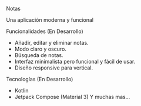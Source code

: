 Notas 

Una aplicación moderna y funcional 

Funcionalidades (En Desarrollo)

- Añadir, editar y eliminar notas.
- Modo claro y oscuro.
- Búsqueda de notas.
- Interfaz minimalista pero funcional y fácil de usar.
- Diseño responsive para vertical.

Tecnologías (En Desarrollo)

- Kotlin
- Jetpack Compose (Material 3)
Y muchas mas...
